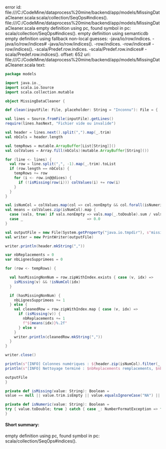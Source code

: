 error id: file:///C:/CodeMine/dataprocess%20mine/backend/app/models/MissingDataCleaner.scala:scala/collection/SeqOps#indices().
file:///C:/CodeMine/dataprocess%20mine/backend/app/models/MissingDataCleaner.scala
empty definition using pc, found symbol in pc: scala/collection/SeqOps#indices().
empty definition using semanticdb
empty definition using fallback
non-local guesses:
	 -java/io/row/indices.
	 -java/io/row/indices#
	 -java/io/row/indices().
	 -row/indices.
	 -row/indices#
	 -row/indices().
	 -scala/Predef.row.indices.
	 -scala/Predef.row.indices#
	 -scala/Predef.row.indices().
offset: 652
uri: file:///C:/CodeMine/dataprocess%20mine/backend/app/models/MissingDataCleaner.scala
text:
```scala
package models

import java.io._
import scala.io.Source
import scala.collection.mutable

object MissingDataCleaner {

def clean(inputFile: File, placeholder: String = "Inconnu"): File = {

val lines = Source.fromFile(inputFile).getLines()
require(lines.hasNext, "Fichier vide ou invalide")

val header = lines.next().split(",").map(_.trim)
val nbCols = header.length

val tempRows = mutable.ArrayBuffer[List[String]]()
val colValues = Array.fill(nbCols)(mutable.ArrayBuffer[String]())

for (line <- lines) {
  val row = line.split(",", -1).map(_.trim).toList
  if (row.length == nbCols) {
    tempRows += row
    for (i <- row.in@@dices) {
      if (!isMissing(row(i))) colValues(i) += row(i)
    }
  }
}

val isNumCol = colValues.map(col => col.nonEmpty && col.forall(isNumeric))
val means = colValues.zip(isNumCol).map {
  case (vals, true) if vals.nonEmpty => vals.map(_.toDouble).sum / vals.size
  case _                             => 0.0
}

val outputFile = new File(System.getProperty("java.io.tmpdir"), s"missing_cleaned_${inputFile.getName}")
val writer = new PrintWriter(outputFile)

writer.println(header.mkString(","))

var nbReplacements = 0
var nbLignesSupprimees = 0

for (row <- tempRows) {

  val hasMissingNonNum = row.zipWithIndex.exists { case (v, idx) =>
    isMissing(v) && !isNumCol(idx)
  }

  if (hasMissingNonNum) {
    nbLignesSupprimees += 1
  } else {
    val cleanedRow = row.zipWithIndex.map { case (v, idx) =>
      if (isMissing(v)) {
        nbReplacements += 1
        f"${means(idx)}%.2f"
      } else v
    }
    writer.println(cleanedRow.mkString(","))
  }
}

writer.close()

println(s"[INFO] Colonnes numériques : ${header.zip(isNumCol).filter(_._2).map(_._1).mkString(", ")}")
println(s"[INFO] Nettoyage terminé : $nbReplacements remplacements, $nbLignesSupprimees lignes supprimées")

outputFile
}

private def isMissing(value: String): Boolean =
value == null || value.trim.isEmpty || value.equalsIgnoreCase("NA") || value.equalsIgnoreCase("null") || value.equalsIgnoreCase("NaN")

private def isNumeric(value: String): Boolean =
try { value.toDouble; true } catch { case _: NumberFormatException => false }
}
```


#### Short summary: 

empty definition using pc, found symbol in pc: scala/collection/SeqOps#indices().